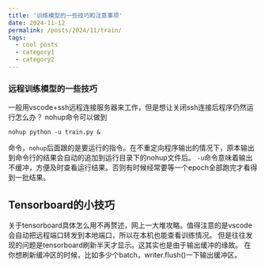 ```yaml
---
title: '训练模型的一些技巧和注意事项'
date: 2024-11-12
permalink: /posts/2024/11/train/
tags:
  - cool posts
  - category1
  - category2
---
```


### 远程训练模型的一些技巧
一般用vscode+ssh远程连接服务器来工作，但是想让关闭ssh连接后程序仍然运行怎么办？
nohup命令可以做到
```
nohup python -u train.py &
```
命令，`nohup`后面跟的是要运行的指令。在不重定向程序输出的情况下，原本输出到命令行的结果会自动的追加到运行目录下的nohup文件后。
`-u`命令意味着输出不缓冲，方便及时查看运行结果。否则有时候经常要等一个epoch全部跑完才看得到一批结果。

## Tensorboard的小技巧
关于tensorboard具体怎么用不再赘述，网上一大堆攻略。值得注意的是vscode会自动把远程端口转发到本地端口，所以在本机也能查看训练情况。
但是往往发现的问题是tensorboard刷新半天才显示。这其实也是由于输出缓冲的缘故。
在你想刷新缓冲区的时候，比如多少个batch，writer.flush()一下输出缓冲区。
